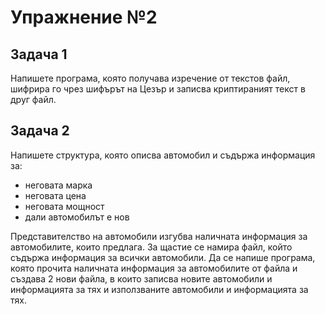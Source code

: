 # Упражнение №2

## Задача 1
Напишете програма, която получава изречение от текстов файл, шифрира го чрез шифърът на Цезър и записва криптираният текст в друг файл. 

## Задача 2
Напишете структура, която описва автомобил и съдържа информация за:
  * неговата марка
  * неговата цена
  * неговата мощност
  * дали автомобилът е нов

Представителство на автомобили изгубва наличната информация за автомобилите, които предлага. За щастие се намира файл, който съдържа информация за всички автомобили. Да се напише програма, която прочита наличната информация за автомобилите от файла и създава 2 нови файла, в които записва новите автомобили и информацията за тях и използваните автомобили и информацията за тях. 

